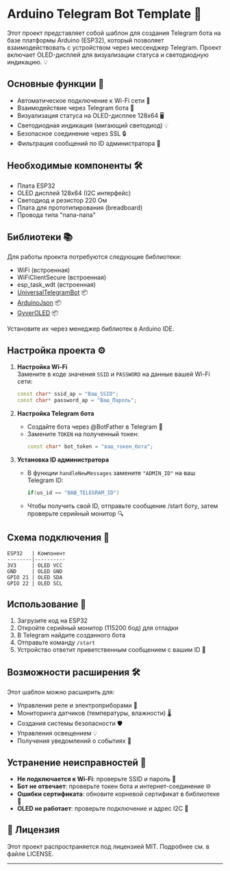 # Arduino Telegram Bot Template 🤖

Этот проект представляет собой шаблон для создания Telegram бота на базе платформы Arduino (ESP32), который позволяет взаимодействовать с устройством через мессенджер Telegram. Проект включает OLED-дисплей для визуализации статуса и светодиодную индикацию. 💡

## Основные функции 🚀

- Автоматическое подключение к Wi-Fi сети 📶
- Взаимодействие через Telegram бота 💬
- Визуализация статуса на OLED-дисплее 128x64 🖥️
- Светодиодная индикация (мигающий светодиод) 💡
- Безопасное соединение через SSL 🔒
- Фильтрация сообщений по ID администратора 👮

## Необходимые компоненты 🛠️

- Плата ESP32
- OLED дисплей 128x64 (I2C интерфейс)
- Светодиод и резистор 220 Ом
- Плата для прототипирования (breadboard)
- Провода типа "папа-папа"

## Библиотеки 📚

Для работы проекта потребуются следующие библиотеки:
- WiFi (встроенная)
- WiFiClientSecure (встроенная)
- esp_task_wdt (встроенная)
- [UniversalTelegramBot](https://github.com/witnessmenow/Universal-Arduino-Telegram-Bot) 📦
- [ArduinoJson](https://arduinojson.org/) 📦
- [GyverOLED](https://github.com/GyverLibs/GyverOLED) 📦

Установите их через менеджер библиотек в Arduino IDE.

## Настройка проекта ⚙️

1. **Настройка Wi-Fi**  
   Замените в коде значения `SSID` и `PASSWORD` на данные вашей Wi-Fi сети:
   ```cpp
   const char* ssid_ap = "Ваш_SSID";
   const char* password_ap = "Ваш_Пароль";
   ```

2. **Настройка Telegram бота**  
   - Создайте бота через @BotFather в Telegram 👴
   - Замените `TOKEN` на полученный токен:
     ```cpp
     const char* bot_token = "ваш_токен_бота";
     ```

3. **Установка ID администратора**  
   - В функции `handleNewMessages` замените `"ADMIN_ID"` на ваш Telegram ID:
     ```cpp
     if(us_id == "ВАШ_TELEGRAM_ID")
     ```
   - Чтобы получить свой ID, отправьте сообщение /start боту, затем проверьте серийный монитор 🔍

## Схема подключения 🔌

```plaintext
ESP32   | Компонент
--------|----------
3V3     | OLED VCC
GND     | OLED GND
GPIO 21 | OLED SDA
GPIO 22 | OLED SCL
```

## Использование 🚀

1. Загрузите код на ESP32
2. Откройте серийный монитор (115200 бод) для отладки
3. В Telegram найдите созданного бота
4. Отправьте команду `/start`
5. Устройство ответит приветственным сообщением с вашим ID 👋

## Возможности расширения 🛠️

Этот шаблон можно расширить для:
- Управления реле и электроприборами 🔌
- Мониторинга датчиков (температуры, влажности) 🌡️
- Создания системы безопасности 🛡️
- Управления освещением 💡
- Получения уведомлений о событиях 📨

## Устранение неисправностей 🔧

- **Не подключается к Wi-Fi**: проверьте SSID и пароль 🔑
- **Бот не отвечает**: проверьте токен бота и интернет-соединение 🌐
- **Ошибки сертификата**: обновите корневой сертификат в библиотеке 📜
- **OLED не работает**: проверьте подключение и адрес I2C 🔄

## 📜 Лицензия

Этот проект распространяется под лицензией MIT. Подробнее см. в файле LICENSE.

---
